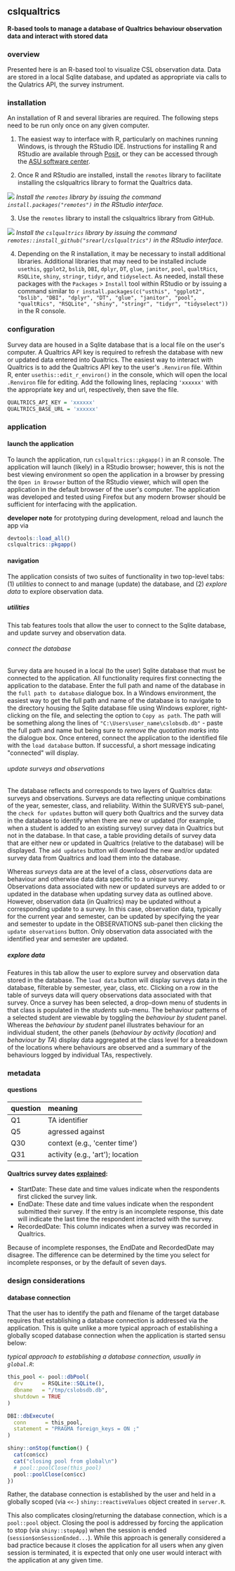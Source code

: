 ## cslqualtrics

**R-based tools to manage a database of Qualtrics behaviour observation data and interact with stored data**


### overview

Presented here is an R-based tool to visualize CSL observation data. Data are stored in a local Sqlite database, and updated as appropriate via calls to the Qulatrics API, the survey instrument.

### installation

An installation of R and several libraries are required. The following steps need to be run only once on any given computer.

1. The easiest way to interface with R, particularly on machines running Windows, is through the RStudio IDE. Instructions for installing R and RStudio are available through [Posit](https://posit.co/download/rstudio-desktop/), or they can be accessed through the [ASU software center](https://ets.engineering.asu.edu/softwareage/software/). 

2. Once R and RStudio are installed, install the `remotes` library to facilitate installing the cslqualtrics library to format the Qualtrics data.

![](inst/image/rstudio_install_remotes.png)
*Install the `remotes` library by issuing the command `install.packages("remotes")` in the RStudio interface.*

3. Use the `remotes` library to install the cslqualtrics library from GitHub.

![](inst/image/rstudio_install_qualtrics.png)
*Install the `cslqualtrics` library by issuing the command `remotes::install_github("srearl/cslqualtrics")` in the RStudio interface.*

4. Depending on the R installation, it may be necessary to install additional libraries. Additional libraries that may need to be installed include `usethis`, `ggplot2`, `bslib`, `DBI`, `dplyr`, `DT`, `glue`, `janitor`, `pool`, `qualtRics`, `RSQLite`, `shiny`, `stringr`, `tidyr`, and `tidyselect`. As needed, install these packages with the `Packages` > `Install` tool within RStudio or by issuing a command similar to `r install.packages(c("usthis", "ggplot2", "bslib", "DBI", "dplyr", "DT", "glue", "janitor", "pool", "qualtRics", "RSQLite", "shiny", "stringr", "tidyr", "tidyselect"))` in the R console.

### configuration

Survey data are housed in a Sqlite database that is a local file on the user's computer. A Qualtrics API key is required to refresh the database with new or updated data entered into Qualtrics. The easiest way to interact with Qualtrics is to add the Qualtrics API key to the user's `.Renviron` file. Within R, enter `usethis::edit_r_environ()` in the console, which will open the local `.Renviron` file for editing. Add the following lines, replacing `'xxxxxx'` with the appropriate key and url, respectively, then save the file.

```r
QUALTRICS_API_KEY = 'xxxxxx'
QUALTRICS_BASE_URL = 'xxxxxx'
```

### application

#### launch the application

To launch the application, run `cslqualtrics::pkgapp()` in an R console. The application will launch (likely) in a RStudio browser; however, this is not the best viewing environment so open the application in a browser by pressing the `Open in Browser` button of the RStudio viewer, which will open the application in the default browser of the user's computer. The application was developed and tested using Firefox but any modern browser should be sufficient for interfacing with the application.

**developer note** for prototyping during development, reload and launch the app via

```r
devtools::load_all()
cslqualtrics::pkgapp()
```

#### navigation

The application consists of two suites of functionality in two top-level tabs: (1) *utilities* to connect to and manage (update) the database, and (2) *explore data* to explore observation data.

##### utilities

This tab features tools that allow the user to connect to the Sqlite database, and update survey and observation data.

###### connect the database

Survey data are housed in a local (to the user) Sqlite database that must be connected to the application. All functionality requires first connecting the application to the database. Enter the full path and name of the database in the `full path to database` dialogue box. In a Windows environment, the easiest way to get the full path and name of the database is to navigate to the directory housing the Sqlite database file using Windows explorer, right-clicking on the file, and selecting the option to `Copy as path`. The path will be something along the lines of `"C:\Users\user_name\cslobsdb.db"` - paste the full path and name but being sure to *remove the quotation marks* into the dialogue box. Once entered, connect the application to the identified file with the `load database` button. If successful, a short message indicating "connected" will display.

###### update surveys and observations

The database reflects and corresponds to two layers of Qualtrics data: surveys and observations. Surveys are data reflecting unique combinations of the year, semester, class, and reliability. Within the SURVEYS sub-panel, the `check for updates` button will query both Qualtrics and the survey data in the database to identify when there are new or updated (for example, when a student is added to an existing survey) survey data in Qualtrics but not in the database. In that case, a table providing details of survey data that are either new or updated in Qualtrics (relative to the database) will be displayed. The `add updates` button will download the new and/or updated survey data from Qualtrics and load them into the database.

Whereas *surveys* data are at the level of a class, *observations* data are behaviour and otherwise data data specific to a unique survey. Observations data associated with new or updated surveys are added to or updated in the database when updating survey data as outlined above. However, observation data (in Qualtrics) may be updated without a corresponding update to a survey. In this case, observation data, typically for the current year and semester, can be updated by specifying the year and semester to update in the OBSERVATIONS sub-panel then clicking the `update observations` button. Only observation data associated with the identified year and semester are updated.

##### explore data

Features in this tab allow the user to explore survey and observation data stored in the database. The `load data` button will display surveys data in the database, filterable by semester, year, class, etc. Clicking on a row in the table of surveys data will query observations data associated with that survey. Once a survey has been selected, a drop-down menu of students in that class is populated in the *students* sub-menu. The behaviour patterns of a selected student are viewable by toggling the *behaviour by student* panel. Whereas the *behaviour by student* panel illustrates behaviour for an individual student, the other panels (*behaviour by activity (location)* and *behaviour by TA*) display data aggregated at the class level for a breakdown of the locations where behaviours are observed and a summary of the behaviours logged by individual TAs, respectively.

### metadata

#### questions

| question | meaning                            |
|:---------|:-----------------------------------|
| Q1       | TA identifier                      |
| Q5       | agressed against                   |
| Q30      | context (e.g., 'center time')      |
| Q31      | activity (e.g., 'art'); location   |

#### Qualtrics survey dates [explained](https://kb.ndsu.edu/page.php?id=128266):

- StartDate: These date and time values indicate when the respondents first clicked the survey link.
- EndDate: These date and time values indicate when the respondent submitted their survey. If the entry is an incomplete response, this date will indicate the last time the respondent interacted with the survey.
- RecordedDate: This column indicates when a survey was recorded in Qualtrics.

Because of incomplete responses, the EndDate and RecordedDate may disagree. The difference can be determined by the time you select for incomplete responses, or by the default of seven days.


### design considerations

#### database connection

That the user has to identify the path and filename of the target database requires that establishing a database connection is addressed via the application. This is quite unlike a more typical approach of establishing a globally scoped database connection when the application is started sensu below:

*typical approach to establishing a database connection, usually in `global.R`*:

```r
this_pool <- pool::dbPool(
  drv      = RSQLite::SQLite(),
  dbname   = "/tmp/cslobsdb.db",
  shutdown = TRUE
)

DBI::dbExecute(
  conn      = this_pool,
  statement = "PRAGMA foreign_keys = ON ;"
)

shiny::onStop(function() {
  cat(con$cc)
  cat("closing pool from global\n")
  # pool::poolClose(this_pool)
  pool::poolClose(con$cc)
})
```

Rather, the database connection is established by the user and held in a globally scoped (via `<<-`) `shiny::reactiveValues` object created in `server.R`.

This also complicates closing/returning the database connection, which is a `pool::pool` object. Closing the pool is addressed by forcing the application to stop (via `shiny::stopApp`) when the session is ended (`session$onSessionEnded...`). While this approach is generally considered a bad practice because it closes the application for all users when any given session is terminated, it is expected that only one user would interact with the application at any given time.
